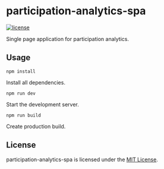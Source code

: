 # participation-analytics-spa

[![license](https://img.shields.io/badge/license-MIT-blue.svg)](https://github.com/laschuet/participation-analytics-spa/blob/master/LICENSE.txt)

Single page application for participation analytics.

## Usage

```
npm install
```
Install all dependencies.

```
npm run dev
```
Start the development server.

```
npm run build
```
Create production build.

## License

participation-analytics-spa is licensed under the [MIT License](./LICENSE.txt).
